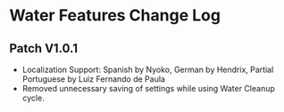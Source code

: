 # Water Features Change Log
## Patch V1.0.1
* Localization Support: Spanish by Nyoko, German by Hendrix, Partial Portuguese by Luiz Fernando de Paula
* Removed unnecessary saving of settings while using Water Cleanup cycle.